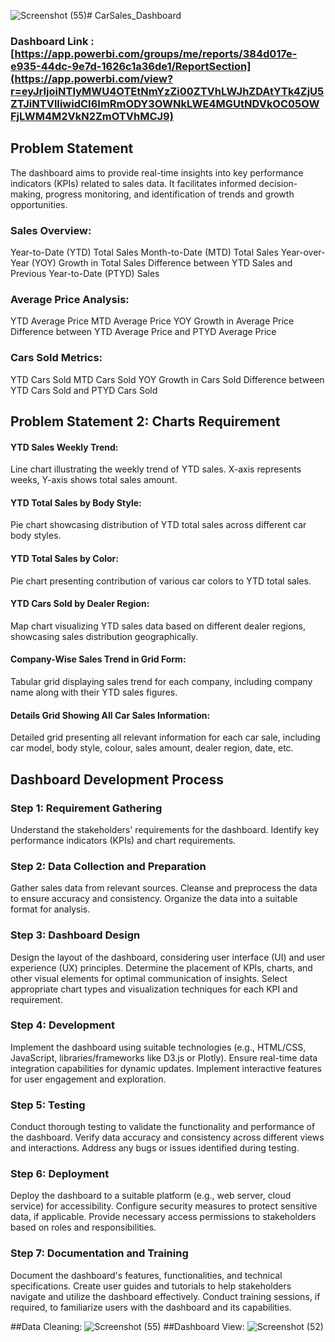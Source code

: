 ![Screenshot (55)](https://github.com/subhrajit369/DataVisualization/assets/167511151/1f752114-0e32-4cc1-97fd-dc308fdf34a3)# CarSales_Dashboard

### Dashboard Link : [https://app.powerbi.com/groups/me/reports/384d017e-e935-44dc-9e7d-1626c1a36de1/ReportSection](https://app.powerbi.com/view?r=eyJrIjoiNTIyMWU4OTEtNmYzZi00ZTVhLWJhZDAtYTk4ZjU5ZTJiNTVlIiwidCI6ImRmODY3OWNkLWE4MGUtNDVkOC05OWFjLWM4M2VkN2ZmOTVhMCJ9)

## Problem Statement
The dashboard aims to provide real-time insights into key performance indicators (KPIs) related to sales data. It facilitates informed decision-making, progress monitoring, and identification of trends and growth opportunities.

### Sales Overview:
Year-to-Date (YTD) Total Sales
Month-to-Date (MTD) Total Sales
Year-over-Year (YOY) Growth in Total Sales
Difference between YTD Sales and Previous Year-to-Date (PTYD) Sales
### Average Price Analysis:
YTD Average Price
MTD Average Price
YOY Growth in Average Price
Difference between YTD Average Price and PTYD Average Price
### Cars Sold Metrics:
YTD Cars Sold
MTD Cars Sold
YOY Growth in Cars Sold
Difference between YTD Cars Sold and PTYD Cars Sold
## Problem Statement 2: Charts Requirement
#### YTD Sales Weekly Trend:
Line chart illustrating the weekly trend of YTD sales. X-axis represents weeks, Y-axis shows total sales amount.
#### YTD Total Sales by Body Style:
Pie chart showcasing distribution of YTD total sales across different car body styles.
#### YTD Total Sales by Color:
Pie chart presenting contribution of various car colors to YTD total sales.
#### YTD Cars Sold by Dealer Region:
Map chart visualizing YTD sales data based on different dealer regions, showcasing sales distribution geographically.
#### Company-Wise Sales Trend in Grid Form:
Tabular grid displaying sales trend for each company, including company name along with their YTD sales figures.
#### Details Grid Showing All Car Sales Information:
Detailed grid presenting all relevant information for each car sale, including car model, body style, colour, sales amount, dealer region, date, etc.

## Dashboard Development Process
### Step 1: Requirement Gathering
Understand the stakeholders' requirements for the dashboard.
Identify key performance indicators (KPIs) and chart requirements.
### Step 2: Data Collection and Preparation
Gather sales data from relevant sources.
Cleanse and preprocess the data to ensure accuracy and consistency.
Organize the data into a suitable format for analysis.
### Step 3: Dashboard Design
Design the layout of the dashboard, considering user interface (UI) and user experience (UX) principles.
Determine the placement of KPIs, charts, and other visual elements for optimal communication of insights.
Select appropriate chart types and visualization techniques for each KPI and requirement.
### Step 4: Development
Implement the dashboard using suitable technologies (e.g., HTML/CSS, JavaScript, libraries/frameworks like D3.js or Plotly).
Ensure real-time data integration capabilities for dynamic updates.
Implement interactive features for user engagement and exploration.
### Step 5: Testing
Conduct thorough testing to validate the functionality and performance of the dashboard.
Verify data accuracy and consistency across different views and interactions.
Address any bugs or issues identified during testing.
### Step 6: Deployment
Deploy the dashboard to a suitable platform (e.g., web server, cloud service) for accessibility.
Configure security measures to protect sensitive data, if applicable.
Provide necessary access permissions to stakeholders based on roles and responsibilities.
### Step 7: Documentation and Training
Document the dashboard's features, functionalities, and technical specifications.
Create user guides and tutorials to help stakeholders navigate and utilize the dashboard effectively.
Conduct training sessions, if required, to familiarize users with the dashboard and its capabilities.

##Data Cleaning:
![Screenshot (55)](https://github.com/subhrajit369/DataVisualization/assets/167511151/b9cf8b9d-cbec-4dc4-8717-8a10308a83e1)
##Dashboard View:
![Screenshot (52)](https://github.com/subhrajit369/DataVisualization/assets/167511151/ca1098b3-f6a8-4d3c-9d1d-31fa2cad6eaa)
